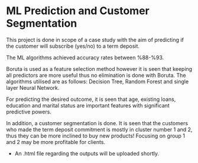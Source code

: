 # ML Prediction and Customer Segmentation

This project is done in scope of a case study with the aim of predicting if the customer will subscribe (yes/no) to a term deposit. 

The ML algorithms achieved accuracy rates between %88-%93. 

Boruta is used as a feature selection method however it is seen that keeping all predictors are more useful thus no elimination is done with Boruta. The algorithms utilised are as follows: Decision Tree, Random Forest and single layer Neural Network. 

For predicting the desired outcome, it is seen that age, existing loans, education and marital status are important features with significant predictive powers.

In addition, a customer segmentation is done. It is seen that the customers who made the term deposit commitment is mostly in cluster number 1 and 2, thus they can be more inclined to buy new products! Focusing on group 1 and 2 may be more profitable for clients.

- An .html file regarding the outputs will be uploaded shortly.
